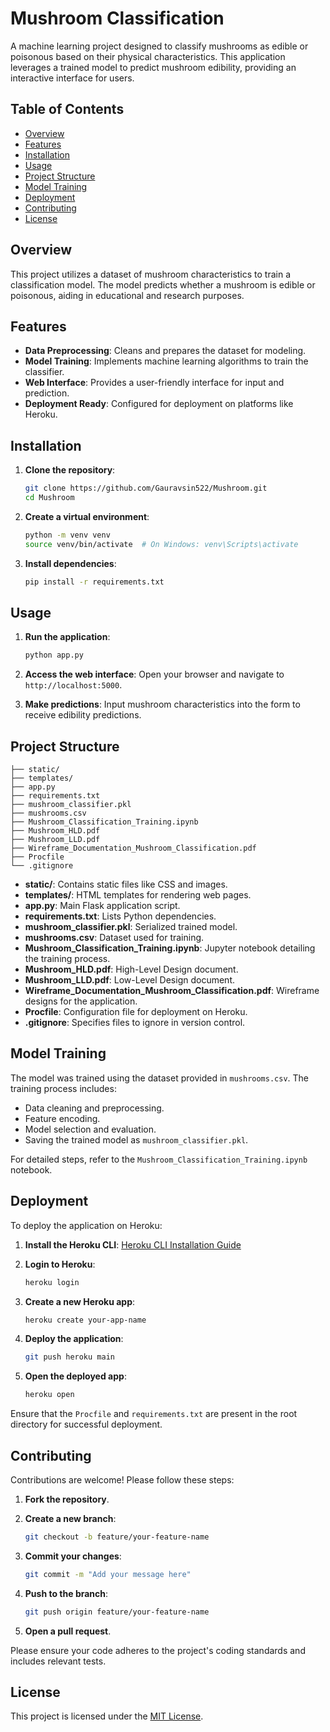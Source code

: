 
# Mushroom Classification

A machine learning project designed to classify mushrooms as edible or poisonous based on their physical characteristics. This application leverages a trained model to predict mushroom edibility, providing an interactive interface for users.

## Table of Contents

* [Overview](#overview)
* [Features](#features)
* [Installation](#installation)
* [Usage](#usage)
* [Project Structure](#project-structure)
* [Model Training](#model-training)
* [Deployment](#deployment)
* [Contributing](#contributing)
* [License](#license)

## Overview

This project utilizes a dataset of mushroom characteristics to train a classification model. The model predicts whether a mushroom is edible or poisonous, aiding in educational and research purposes.

## Features

* **Data Preprocessing**: Cleans and prepares the dataset for modeling.
* **Model Training**: Implements machine learning algorithms to train the classifier.
* **Web Interface**: Provides a user-friendly interface for input and prediction.
* **Deployment Ready**: Configured for deployment on platforms like Heroku.

## Installation

1. **Clone the repository**:

   ```bash
   git clone https://github.com/Gauravsin522/Mushroom.git
   cd Mushroom
   ```

2. **Create a virtual environment**:

   ```bash
   python -m venv venv
   source venv/bin/activate  # On Windows: venv\Scripts\activate
   ```

3. **Install dependencies**:

   ```bash
   pip install -r requirements.txt
   ```

## Usage

1. **Run the application**:

   ```bash
   python app.py
   ```

2. **Access the web interface**:
   Open your browser and navigate to `http://localhost:5000`.

3. **Make predictions**:
   Input mushroom characteristics into the form to receive edibility predictions.

## Project Structure

```
├── static/
├── templates/
├── app.py
├── requirements.txt
├── mushroom_classifier.pkl
├── mushrooms.csv
├── Mushroom_Classification_Training.ipynb
├── Mushroom_HLD.pdf
├── Mushroom_LLD.pdf
├── Wireframe_Documentation_Mushroom_Classification.pdf
├── Procfile
└── .gitignore
```

* **static/**: Contains static files like CSS and images.
* **templates/**: HTML templates for rendering web pages.
* **app.py**: Main Flask application script.
* **requirements.txt**: Lists Python dependencies.
* **mushroom\_classifier.pkl**: Serialized trained model.
* **mushrooms.csv**: Dataset used for training.
* **Mushroom\_Classification\_Training.ipynb**: Jupyter notebook detailing the training process.
* **Mushroom\_HLD.pdf**: High-Level Design document.
* **Mushroom\_LLD.pdf**: Low-Level Design document.
* **Wireframe\_Documentation\_Mushroom\_Classification.pdf**: Wireframe designs for the application.
* **Procfile**: Configuration file for deployment on Heroku.
* **.gitignore**: Specifies files to ignore in version control.

## Model Training

The model was trained using the dataset provided in `mushrooms.csv`. The training process includes:

* Data cleaning and preprocessing.
* Feature encoding.
* Model selection and evaluation.
* Saving the trained model as `mushroom_classifier.pkl`.

For detailed steps, refer to the `Mushroom_Classification_Training.ipynb` notebook.

## Deployment

To deploy the application on Heroku:

1. **Install the Heroku CLI**: [Heroku CLI Installation Guide](https://devcenter.heroku.com/articles/heroku-cli)

2. **Login to Heroku**:

   ```bash
   heroku login
   ```

3. **Create a new Heroku app**:

   ```bash
   heroku create your-app-name
   ```

4. **Deploy the application**:

   ```bash
   git push heroku main
   ```

5. **Open the deployed app**:

   ```bash
   heroku open
   ```

Ensure that the `Procfile` and `requirements.txt` are present in the root directory for successful deployment.

## Contributing

Contributions are welcome! Please follow these steps:

1. **Fork the repository**.

2. **Create a new branch**:

   ```bash
   git checkout -b feature/your-feature-name
   ```

3. **Commit your changes**:

   ```bash
   git commit -m "Add your message here"
   ```

4. **Push to the branch**:

   ```bash
   git push origin feature/your-feature-name
   ```

5. **Open a pull request**.

Please ensure your code adheres to the project's coding standards and includes relevant tests.

## License

This project is licensed under the [MIT License](LICENSE).

